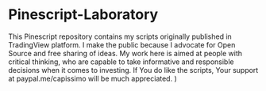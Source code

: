 # Pinescript-Laboratory
This Pinescript repository contains my scripts originally published in TradingView platform. I make the public because I advocate for Open Source and free sharing of ideas. My work here is aimed at people with critical thinking, who are capable to take informative and responsible decisions when it comes to investing. 
If You do like the scripts, Your support at paypal.me/capissimo will be much appreciated. ) 
